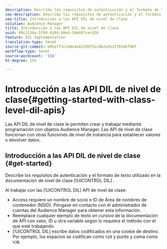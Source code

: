 ```yaml
---
description: Describe los requisitos de autenticación y el formato de texto utilizado en la documentación DIL de nivel de clase.
seo-description: Describe los requisitos de autenticación y el formato de texto utilizado en la documentación DIL de nivel de clase.
seo-title: Introducción a las API DIL de nivel de clase
solution: Audience Manager
title: Introducción a las API DIL de nivel de clase
uuid: 00c1136a-5f08-4104-b0ed-3de847cecd16
feature: DIL Implementation
translation-type: tm+mt
source-git-commit: e05eff3cc04e4a82399752c862e2b2370286f96f
workflow-type: tm+mt
source-wordcount: '156'
ht-degree: 15%

---
```



# Introducción a las API DIL de nivel de clase{#getting-started-with-class-level-dil-apis}

Las API DIL de nivel de clase le permiten crear y trabajar mediante programación con objetos Audience Manager. Las API de nivel de clase funcionan con otras funciones de nivel de instancia para establecer valores o devolver datos.

## Introducción a las API DIL de nivel de clase {#get-started}

Describe los requisitos de autenticación y el formato de texto utilizado en la documentación de nivel de clase [!UICONTROL DIL] .

<!-- 

c_class_start.xml

 -->

Al trabajar con las [!UICONTROL DIL] API de nivel de clase:

* Access requiere un nombre de socio e ID de Área de nombres de contenedor (NSID). Póngase en contacto con el administrador de cuentas del Audience Manager para obtener esta información.
* Reemplace cualquier ejemplo de texto *en cursiva* de la documentación de API con valor, ID u otra variable según lo requiera el método con el que esté trabajando.
* [!UICONTROL DIL] escribe datos codificados en una cookie de destino. Por ejemplo, los espacios se codifican como `%20` y punto y coma como `%3B`.

